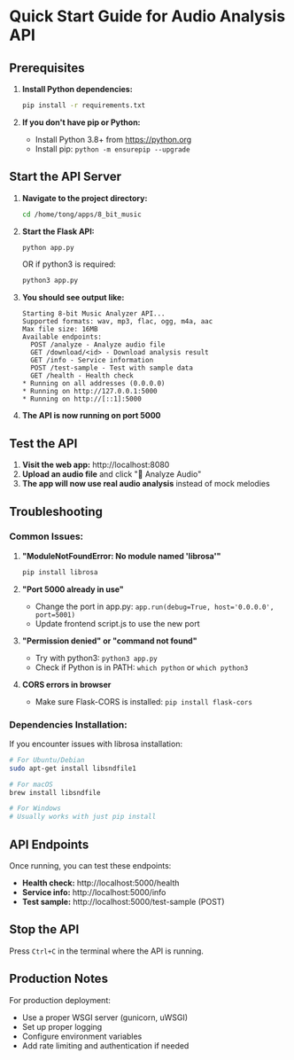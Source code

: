 # Quick Start Guide for Audio Analysis API

## Prerequisites

1. **Install Python dependencies:**
   ```bash
   pip install -r requirements.txt
   ```

2. **If you don't have pip or Python:**
   - Install Python 3.8+ from https://python.org
   - Install pip: `python -m ensurepip --upgrade`

## Start the API Server

1. **Navigate to the project directory:**
   ```bash
   cd /home/tong/apps/8_bit_music
   ```

2. **Start the Flask API:**
   ```bash
   python app.py
   ```
   
   OR if python3 is required:
   ```bash
   python3 app.py
   ```

3. **You should see output like:**
   ```
   Starting 8-bit Music Analyzer API...
   Supported formats: wav, mp3, flac, ogg, m4a, aac
   Max file size: 16MB
   Available endpoints:
     POST /analyze - Analyze audio file
     GET /download/<id> - Download analysis result
     GET /info - Service information
     POST /test-sample - Test with sample data
     GET /health - Health check
   * Running on all addresses (0.0.0.0)
   * Running on http://127.0.0.1:5000
   * Running on http://[::1]:5000
   ```

4. **The API is now running on port 5000**

## Test the API

1. **Visit the web app:** http://localhost:8080
2. **Upload an audio file** and click "🎵 Analyze Audio"
3. **The app will now use real audio analysis** instead of mock melodies

## Troubleshooting

### Common Issues:

1. **"ModuleNotFoundError: No module named 'librosa'"**
   ```bash
   pip install librosa
   ```

2. **"Port 5000 already in use"**
   - Change the port in app.py: `app.run(debug=True, host='0.0.0.0', port=5001)`
   - Update frontend script.js to use the new port

3. **"Permission denied" or "command not found"**
   - Try with python3: `python3 app.py`
   - Check if Python is in PATH: `which python` or `which python3`

4. **CORS errors in browser**
   - Make sure Flask-CORS is installed: `pip install flask-cors`

### Dependencies Installation:

If you encounter issues with librosa installation:

```bash
# For Ubuntu/Debian
sudo apt-get install libsndfile1

# For macOS
brew install libsndfile

# For Windows
# Usually works with just pip install
```

## API Endpoints

Once running, you can test these endpoints:

- **Health check:** http://localhost:5000/health
- **Service info:** http://localhost:5000/info
- **Test sample:** http://localhost:5000/test-sample (POST)

## Stop the API

Press `Ctrl+C` in the terminal where the API is running.

## Production Notes

For production deployment:
- Use a proper WSGI server (gunicorn, uWSGI)
- Set up proper logging
- Configure environment variables
- Add rate limiting and authentication if needed